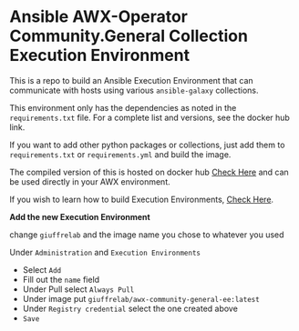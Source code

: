 # Ansible AWX-Operator Community.General Collection Execution Environment

This is a repo to build an Ansible Execution Environment that can communicate with hosts using various `ansible-galaxy` collections.

This environment only has the dependencies as noted in the `requirements.txt` file. For a complete list and versions, see the docker hub link.

If you want to add other python packages or collections, just add them to `requirements.txt` or `requirements.yml` and build the image.

The compiled version of this is hosted on docker hub [Check Here](https://hub.docker.com/repository/docker/giuffrelab/awx-community-general-ee/general) and can be used directly in your AWX environment.

If you wish to learn how to build Execution Environments, [Check Here](https://github.com/GiuffreLab/building-execution-environments).

**Add the new Execution Environment**

change `giuffrelab` and the image name you chose to whatever you used

Under `Administration` and `Execution Environments`
- Select `Add`
- Fill out the `name` field
- Under Pull select `Always Pull`
- Under image put `giuffrelab/awx-community-general-ee:latest`
- Under `Registry credential` select the one created above
- `Save`
